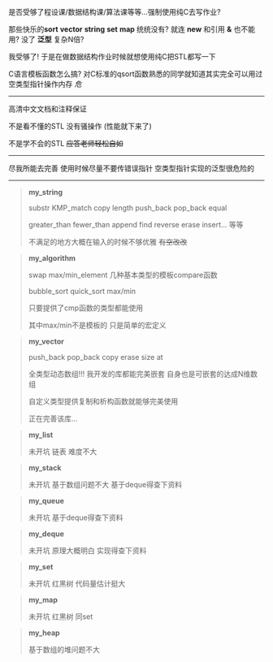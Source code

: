 是否受够了程设课/数据结构课/算法课等等...强制使用纯C去写作业?

那些快乐的**sort** **vector** **string** **set** **map** 统统没有? 就连 **new** 和引用 **&** 也不能用? 没了 **泛型** 复杂N倍?

我受够了! 于是在做数据结构作业时候就想使用纯C把STL都写一下

C语言模板函数怎么搞? 对C标准的qsort函数熟悉的同学就知道其实完全可以用过空类型指针操作内存 *危*

----

高清中文文档和注释保证

不是看不懂的STL 没有骚操作 (性能就下来了)

不是学不会的STL ~~应答老师轻松自如~~

----

尽我所能去完善
使用时候尽量不要传错误指针 空类型指针实现的泛型很危险的

---

> **my_string**
>
> substr KMP_match copy length push_back pop_back equal
>
> greater_than fewer_than append find reverse erase insert... 等等
>
> 不满足的地方大概在输入的时候不够优雅 ~~有空改改~~



> **my_algorithm**
>
> swap max/min_element  几种基本类型的模板compare函数
>
> bubble_sort quick_sort max/min
>
> 只要提供了cmp函数的类型都能使用 
>
> 其中max/min不是模板的  只是简单的宏定义



> **my_vector**
>
> push_back pop_back copy erase size at
>
> 全类型动态数组!!! 我开发的库都能完美嵌套 自身也是可嵌套的达成N维数组
>
> 自定义类型提供复制和析构函数就能够完美使用
>
> 正在完善该库...



> **my_list**
>
> 未开坑 链表 难度不大



> **my_stack**
>
> 未开坑 基于数组问题不大 基于deque得查下资料



> **my_queue**
>
> 未开坑 基于deque得查下资料



> **my_deque**
>
> 未开坑 原理大概明白 实现得查下资料



> **my_set**
>
> 未开坑 红黑树 代码量估计挺大



> **my_map**
>
> 未开坑 红黑树 同set



> **my_heap**
>
> 基于数组的堆问题不大

